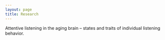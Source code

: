 ```yaml
---
layout: page
title: Research
---
```


Attentive listening in the aging brain – states and traits of individual listening behavior.  


